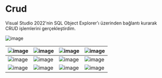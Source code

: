 # Crud

Visual Studio 2022'nin SQL Object Explorer'ı üzerinden bağlantı kurarak CRUD işlemlerini gerçekleştirdim.

![image](https://github.com/user-attachments/assets/6c2566f3-b8ff-4b9f-b2aa-89c59f80f93a)


| ![image](https://github.com/user-attachments/assets/3685b8aa-1a63-4198-bcc3-33c4c03c5283) | ![image](https://github.com/user-attachments/assets/4f4dbad2-b2e5-4b44-be4d-4b192fe34d7a) | ![image](https://github.com/user-attachments/assets/a7d68df2-51ab-4834-8f03-c09867a8938b) | ![image](https://github.com/user-attachments/assets/9c4f290f-9afc-46a5-bfcc-02dfa0c46547)|
| ------------- | ------------- | ------------- | ------------- |
| ![image](https://github.com/user-attachments/assets/fd2b4f50-3a9a-4ce1-bb28-1d6ca3e28755) | ![image](https://github.com/user-attachments/assets/932240ac-abfa-4dce-8bea-55ad09272a81) | ![image](https://github.com/user-attachments/assets/299cf783-37e8-46cd-8242-409e8b5ccac5) | ![image](https://github.com/user-attachments/assets/0e417fe4-e9c6-40fc-8216-ceba40b963b4) |
| ![image](https://github.com/user-attachments/assets/28fbf0c0-e7a5-46fb-b58a-e168be598ba3) | ![image](https://github.com/user-attachments/assets/038be3f4-bca1-4179-a941-a9b73f18e2bf) | ![image](https://github.com/user-attachments/assets/ae75d19f-0cd2-4d95-bffd-4e3880752f04) | ![image](https://github.com/user-attachments/assets/f7688703-1f2f-496e-a62c-061fc6e8d7b7) |
